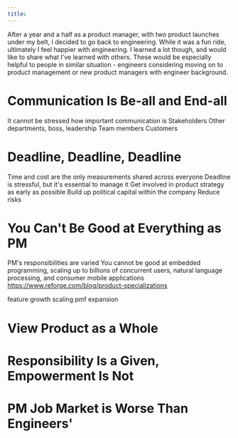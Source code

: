 ```yaml
---
title: 
---
```


After a year and a half as a product manager, with two product launches under my belt, I decided to go back to engineering. While it was a fun ride, ultimately I feel happier with engineering. I learned a lot though, and would like to share what I've learned with others. These would be especially helpful to people in similar situation - engineers considering moving on to product management or new product managers with engineer background.

# Communication Is Be-all and End-all
It cannot be stressed how important communication is
Stakeholders
Other departments, boss, leadership
Team members
Customers

# Deadline, Deadline, Deadline
Time and cost are the only measurements shared across everyone
Deadline is stressful, but it's essential to manage it
Get involved in product strategy as early as possible
Build up political capital within the company
Reduce risks

# You Can't Be Good at Everything as PM
PM's responsibilities are varied
You cannot be good at embedded programming, scaling up to billions of concurrent users, natural language processing, and consumer mobile applications
https://www.reforge.com/blog/product-specializations

feature
growth
scaling
pmf expansion

# View Product as a Whole

# Responsibility Is a Given, Empowerment Is Not

# PM Job Market is Worse Than Engineers'
